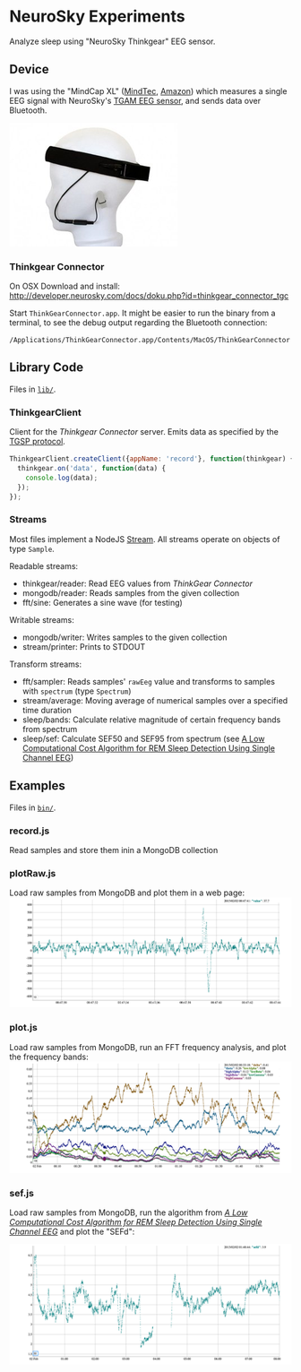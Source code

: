 NeuroSky Experiments
====================

Analyze sleep using "NeuroSky Thinkgear" EEG sensor.


Device
------

I was using the "MindCap XL" ([MindTec](http://www.mindtecstore.com/en/mindcap-xl), [Amazon](http://www.amazon.de/MindCap-XL/dp/B00H8NQ75Y))
which measures a single EEG signal with NeuroSky's [TGAM EEG sensor](http://store.neurosky.com/products/eeg-tgam),
and sends data over Bluetooth.

![](docs/mindcap-xl.jpg)

### Thinkgear Connector
On OSX Download and install: http://developer.neurosky.com/docs/doku.php?id=thinkgear_connector_tgc

Start `ThinkGearConnector.app`. It might be easier to run the binary from a terminal, to see the debug output regarding the Bluetooth connection:
```
/Applications/ThinkGearConnector.app/Contents/MacOS/ThinkGearConnector
```


Library Code
------------
Files in [`lib/`](lib/).

### ThinkgearClient
Client for the *Thinkgear Connector* server.
Emits data as specified by the [TGSP protocol](http://developer.neurosky.com/docs/lib/exe/fetch.php?media=thinkgear_socket_protocol.pdf).

```js
ThinkgearClient.createClient({appName: 'record'}, function(thinkgear) {
  thinkgear.on('data', function(data) {
    console.log(data);
  });
});
```

### Streams

Most files implement a NodeJS [Stream](https://nodejs.org/api/stream.html).
All streams operate on objects of type `Sample`.

Readable streams:
- thinkgear/reader: Read EEG values from *ThinkGear Connector*
- mongodb/reader: Reads samples from the given collection
- fft/sine: Generates a sine wave (for testing)

Writable streams:
- mongodb/writer: Writes samples to the given collection
- stream/printer: Prints to STDOUT

Transform streams:
- fft/sampler: Reads samples' `rawEeg` value and transforms to samples with `spectrum` (type `Spectrum`)
- stream/average: Moving average of numerical samples over a specified time duration
- sleep/bands: Calculate relative magnitude of certain frequency bands from spectrum
- sleep/sef: Calculate SEF50 and SEF95 from spectrum (see [A Low Computational Cost Algorithm for REM Sleep Detection Using Single Channel EEG](http://www.ncbi.nlm.nih.gov/pmc/articles/PMC4204008/))


Examples
--------
Files in [`bin/`](bin/).

### record.js
Read samples and store them inin a MongoDB collection

### plotRaw.js
Load raw samples from MongoDB and plot them in a web page:
![](docs/signal.png)

### plot.js
Load raw samples from MongoDB, run an FFT frequency analysis, and plot the frequency bands:
![](docs/frequency-bands.png)

### sef.js
Load raw samples from MongoDB, run the algorithm from [*A Low Computational Cost Algorithm for REM Sleep Detection Using Single Channel EEG*](http://www.ncbi.nlm.nih.gov/pmc/articles/PMC4204008/) and plot the "SEFd":

![](docs/sefd.png)
